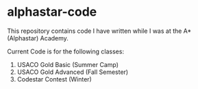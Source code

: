 # alphastar-code

This repository contains code I have written while I was at the A* (Alphastar) Academy. 

Current Code is for the following classes:
  1. USACO Gold Basic (Summer Camp)
  2. USACO Gold Advanced (Fall Semester)
  3. Codestar Contest (Winter)
